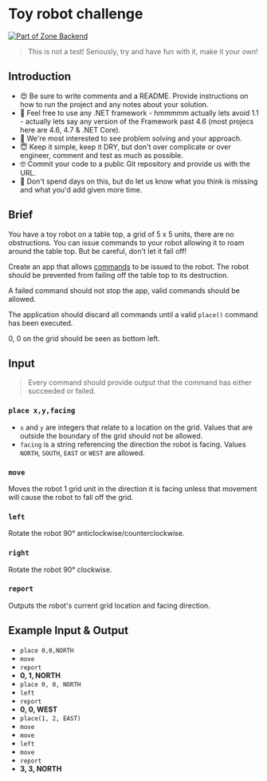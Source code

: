 # Toy robot challenge

[![Part of Zone Backend][zone-be-image]][zone-be-url]

> This is not a test! Seriously, try and have fun with it, make it your own!

## Introduction

* 😍  Be sure to write comments and a README. Provide instructions on how to run the project and any notes about your solution.
* 🤩 Feel free to use any .NET framework - hmmmmm actually lets avoid 1.1 - actually lets say any version of the Framework past 4.6 (most projecs here are 4.6, 4.7 & .NET Core).
* 🧐 We're most interested to see problem solving and your approach.
* 😇 Keep it simple, keep it DRY, but don't over complicate or over engineer, comment and test as much as possible.
* 🤓 Commit your code to a public Git repository and provide us with the URL.
* 🤨 Don't spend days on this, but do let us know what you think is missing and what you'd add given more time.

## Brief

You have a toy robot on a table top, a grid of 5 x 5 units, there are no obstructions. You can issue commands to your robot allowing it to roam around the table top. But be careful, don't let it fall off!

Create an app that allows [commands](#input) to be issued to the robot. The robot should be prevented from failing off the table top to its destruction.

A failed command should not stop the app, valid commands should be allowed.

The application should discard all commands until a valid `place()` command has been executed.

0, 0 on the grid should be seen as bottom left.

## Input

> Every command should provide output that the command has either succeeded or failed.

### `place x,y,facing`

* `x` and `y` are integers that relate to a location on the grid. Values that are outside the boundary of the grid should not be allowed.
* `facing` is a string referencing the direction the robot is facing. Values `NORTH`, `SOUTH`, `EAST` or `WEST` are allowed.

### `move`

Moves the robot 1 grid unit in the direction it is facing unless that movement will cause the robot to fall off the grid.

### `left`

Rotate the robot 90° anticlockwise/counterclockwise.

### `right`

Rotate the robot 90° clockwise.

### `report`

Outputs the robot's current grid location and facing direction.

## Example Input & Output

* `place 0,0,NORTH`
* `move`
* `report` 
*  **0, 1, NORTH**
* `place 0, 0, NORTH`
* `left`
* `report` 
*  **0, 0, WEST**
* `place(1, 2, EAST)`
* `move`
* `move`
* `left`
* `move`
* `report`
*  **3, 3, NORTH**

[zone-be-image]: https://img.shields.io/badge/-backend-lightgrey.svg?logo=data:image/svg+xml;base64,PHN2ZyB2aWV3Qm94PSIwIDAgMTMgMTQiIHZlcnNpb249IjEuMSIgeG1sbnM9Imh0dHA6Ly93d3cudzMub3JnLzIwMDAvc3ZnIiB4bWxuczp4bGluaz0iaHR0cDovL3d3dy53My5vcmcvMTk5OS94bGluayI+ICAgIDxwb2x5Z29uIGlkPSJTaGFwZSIgZmlsbD0iI0ZGRkZGRiIgZmlsbC1ydWxlPSJub256ZXJvIiBwb2ludHM9IjYuMjc3NjY4NzEgMTAuNzU0MjMzMSAxMi45OTU5NTA5IDAgMi43MzMwMDYxMyAwIDAuNzMwMDYxMzUgMy4xOTc2Njg3MSA2LjcxOTE0MTEgMy4xOTc2Njg3MSAwIDEzLjk1MTA0MjkgMTAuMjU5NTA5MiAxMy45NTEwNDI5IDEyLjI2MzMxMjkgMTAuNzUxNjU2NCI+PC9wb2x5Z29uPjwvc3ZnPg==&longCache=true&style=flat-square&colorA=2C2B39&colorB=1010E5
[zone-be-url]: https://github.com/zone/
